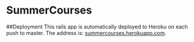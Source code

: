 SummerCourses
=============

##Deployment
This rails app is automatically deployed to Heroku on each push to master. The address is: [summercourses.herokuapp.com](https://summercourses.herokuapp.com/).

